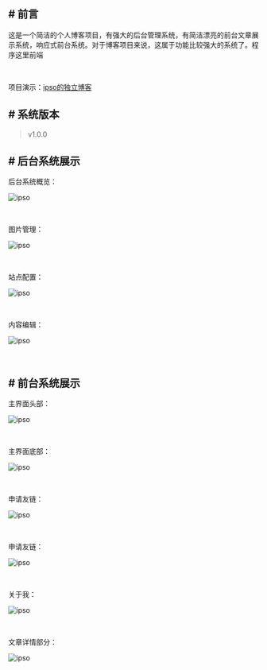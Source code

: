 ## # 前言 ##

  这是一个简洁的个人博客项目，有强大的后台管理系统，有简洁漂亮的前台文章展示系统，响应式前台系统。对于博客项目来说，这属于功能比较强大的系统了。程序这里前端

  <br />

  项目演示：[ipso的独立博客](http://www.ipso.live)

## # 系统版本 ##

> v1.0.0

## # 后台系统展示 ##

后台系统概览：<br />

![ipso](http://api.ipso.live/uploads/25e7d17e939e9259cefe60c6ddbb0f98.png)

<br />

图片管理：<br />

![ipso](http://api.ipso.live/uploads/7ffd3bc64b416a9819dfadd6cc6b4456.png)

<br/>

站点配置：<br />

![ipso](http://api.ipso.live/uploads/9ca459e6674370cd9cca9bc5337bc650.png)

<br />

内容编辑：<br />

![ipso](http://api.ipso.live/uploads/24690ba2801e5271063d61da4d131bbc.png)

<br />

## # 前台系统展示 ##

主界面头部：<br />

![ipso](http://api.ipso.live/uploads/5c588e97bca27154c3d8a82100d6704b.png)

<br/>

主界面底部：<br />

![ipso](http://api.ipso.live/uploads/a90a9aac4d3b8279741192525c2c975c.png)

<br />

申请友链：<br />

![ipso](http://api.ipso.live/uploads/b9790cf0986ac38cfb4110817888b218.png)

<br />

申请友链：<br />

![ipso](http://api.ipso.live/uploads/5e9a89ea6f81f689414531f23ba993ce.png)

<br />

关于我：<br />

![ipso](http://api.ipso.live/uploads/76df9591a6a1daf119c1eb65966e8fc3.png)

<br />

文章详情部分：<br />

![ipso](http://api.ipso.live/uploads/4125d175abb9895c5793db7b2209d6c8.png)
